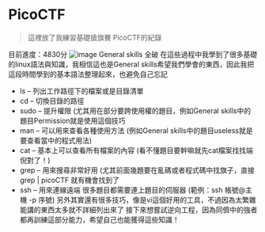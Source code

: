 # PicoCTF
>這裡放了我練習基礎搶旗賽 PicoCTF的紀錄

目前進度：4830分
![image](https://github.com/hongnichen/PicoCTF/assets/107737052/4680294e-4175-45bf-ad31-b89676b4b320)
General skills 全破
在這些過程中我學到了很多基礎的linux語法與知識，我相信這也是General skills希望我們學會的東西，因此我把這段時間學到的基本語法整理起來，也避免自己忘記
* ls – 列出工作路徑下的檔案或是目錄清單
* cd – 切換目錄的路徑
* sudo – 提升權限 (尤其用在部分要跨使用權的題目，例如General skills中的題目Permission就是使用這個技巧
* man – 可以用來查看各種使用方法 (例如General skills中的題目useless就是要查看當中的程式用法)
* cat – 基本上可以查看所有檔案的內容 (看不懂題目要幹嘛就先cat檔案找找端倪對了！)
* grep – 用來搜尋非常好用 (尤其前面幾題要在亂碼或者程式碼中找旗子，直接 grep | picoCTF 就有機會找到了
* ssh – 用來連線遠端 很多題目都需要連上題目的伺服器 (範例：ssh 帳號@主機 -p 序號)
另外其實還有很多技巧，像是vi這個好用的工具，不過因為太繁雜能講的東西太多就不詳細列出來了
接下來想嘗試逆向工程，因為同儕中的強者都再訓練這部分能力，希望自己也能獲得這些知識！
